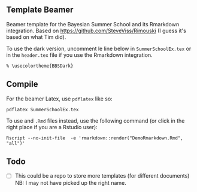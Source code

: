 
## Template Beamer

Beamer template for the Bayesian Summer School and its Rmarkdown integration.
Based on https://github.com/SteveViss/Rimouski (I guess it's based on what
Tim did).

To use the dark version, uncomment le line below in `SummerSchoolEx.tex` or
in the `header.tex` file if you use the Rmarkdown integration.


```
% \usecolortheme{BBSDark}
```



## Compile

For the beamer Latex, use `pdflatex` like so:

```
pdflatex SummerSchoolEx.tex
```

To use and `.Rmd` files instead, use the following command (or click in the right
place if you are a Rstudio user):

```
Rscript --no-init-file  -e 'rmarkdown::render("DemoRmarkdown.Rmd", "all")'
```



## Todo

- [ ] This could be a repo to store more templates (for different documents)
NB: I may not have picked up the right name.
